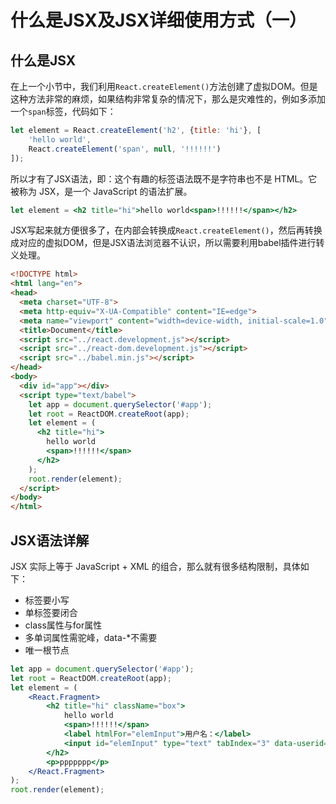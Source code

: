 # 什么是JSX及JSX详细使用方式（一）

## 什么是JSX

在上一个小节中，我们利用`React.createElement()`方法创建了虚拟DOM。但是这种方法非常的麻烦，如果结构非常复杂的情况下，那么是灾难性的，例如多添加一个`span`标签，代码如下：

```javascript
let element = React.createElement('h2', {title: 'hi'}, [
    'hello world',
    React.createElement('span', null, '!!!!!!')
]);
```

所以才有了JSX语法，即：这个有趣的标签语法既不是字符串也不是 HTML。它被称为 JSX，是一个 JavaScript 的语法扩展。

```jsx
let element = <h2 title="hi">hello world<span>!!!!!!</span></h2>
```

JSX写起来就方便很多了，在内部会转换成`React.createElement()`，然后再转换成对应的虚拟DOM，但是JSX语法浏览器不认识，所以需要利用babel插件进行转义处理。

```html
<!DOCTYPE html>
<html lang="en">
<head>
  <meta charset="UTF-8">
  <meta http-equiv="X-UA-Compatible" content="IE=edge">
  <meta name="viewport" content="width=device-width, initial-scale=1.0">
  <title>Document</title>
  <script src="../react.development.js"></script>
  <script src="../react-dom.development.js"></script>
  <script src="../babel.min.js"></script>
</head>
<body>
  <div id="app"></div>
  <script type="text/babel">
    let app = document.querySelector('#app');
    let root = ReactDOM.createRoot(app);
    let element = (
      <h2 title="hi">
        hello world
        <span>!!!!!!</span>
      </h2>
    ); 
    root.render(element);
  </script>
</body>
</html>
```

## JSX语法详解

JSX 实际上等于 JavaScript + XML 的组合，那么就有很多结构限制，具体如下：

- 标签要小写
- 单标签要闭合
- class属性与for属性
- 多单词属性需驼峰，data-*不需要
- 唯一根节点

```jsx
let app = document.querySelector('#app');
let root = ReactDOM.createRoot(app); 
let element = (
    <React.Fragment>
        <h2 title="hi" className="box">
            hello world
            <span>!!!!!!</span>
            <label htmlFor="elemInput">用户名：</label>
            <input id="elemInput" type="text" tabIndex="3" data-userid="123" />
        </h2>
        <p>ppppppp</p>
    </React.Fragment>
); 
root.render(element);
```



